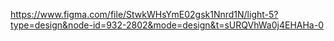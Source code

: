 https://www.figma.com/file/StwkWHsYmE02gsk1Nnrd1N/light-5?type=design&node-id=932-2802&mode=design&t=sURQVhWa0j4EHAHa-0
